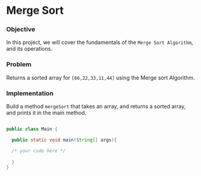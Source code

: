 # Merge Sort


### Objective

In this project, we will cover the fundamentals of the `Merge Sort Algorithm`, and its operations.

### Problem

Returns a sorted array for `[66,22,33,11,44]` using the Merge sort Algorithm.

### Implementation

Build a method `mergeSort` that takes an array, and returns a sorted array, and prints it in the main method.

```java

public class Main {

  public static void main(String[] args){

  /* your code here */
	
  }
}
```

